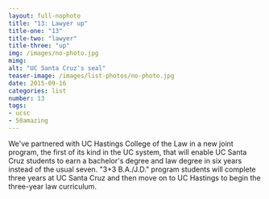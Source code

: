```yaml
---
layout: full-nophoto
title: "13: Lawyer up"
title-one: "13"
title-two: "lawyer"
title-three: "up"
img: /images/no-photo.jpg
mimg: 
alt: "UC Santa Cruz's seal"
teaser-image: /images/list-photos/no-photo.jpg
date: 2015-09-16
categories: list
number: 13
tags:
- ucsc
- 50amazing
---
```

We've partnered with UC Hastings College of the Law in a new joint program, the first of its kind in the UC system, that will enable UC Santa Cruz students to earn a bachelor's degree and law degree in six years instead of the usual seven. "3+3 B.A./J.D." program students will complete three years at UC Santa Cruz and then move on to UC Hastings to begin the three-year law curriculum.